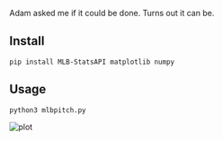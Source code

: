 Adam asked me if it could be done. Turns out it can be.

## Install

```pip install MLB-StatsAPI matplotlib numpy```

## Usage

```python3 mlbpitch.py```

![plot](./jul30gamesexample.png)
